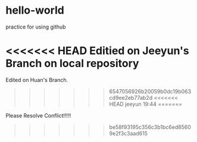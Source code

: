 # hello-world
practice for using github

<<<<<<< HEAD
Editied on Jeeyun's Branch on local repository
=======
Edited on Huan's Branch.
>>>>>>> 6547056926b20059b0dc19b063cd9ee2eb77ab2d
<<<<<<< HEAD
jeeyun 19:44
=======


Please Resolve Conflict!!!!!
>>>>>>> be58f93195c356c3b1bc6ed85609e2f3c3aad615
